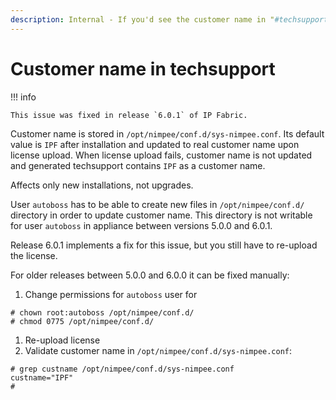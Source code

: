 ```yaml
---
description: Internal - If you'd see the customer name in "#techsupport-updates" channel as "IPF-<techsupport_metadata>", this is how you can mitigate that.
---
```


# Customer name in techsupport

!!! info

    This issue was fixed in release `6.0.1` of IP Fabric.

Customer name is stored in `/opt/nimpee/conf.d/sys-nimpee.conf`. Its default value is `IPF` after installation and
updated to real customer name upon license upload. When license upload fails, customer name is not updated and generated
techsupport contains `IPF` as a customer name.

Affects only new installations, not upgrades.

User `autoboss` has to be able to create new files in `/opt/nimpee/conf.d/` directory in order to update customer name.
This directory is not writable for user `autoboss` in appliance between versions 5.0.0 and 6.0.1.

Release 6.0.1 implements a fix for this issue, but you still have to re-upload the license.

For older releases between 5.0.0 and 6.0.0 it can be fixed manually:

1. Change permissions for `autoboss` user for

  ```shell
  # chown root:autoboss /opt/nimpee/conf.d/
  # chmod 0775 /opt/nimpee/conf.d/
  ```

1. Re-upload license
1. Validate customer name in `/opt/nimpee/conf.d/sys-nimpee.conf`:

  ```shell
  # grep custname /opt/nimpee/conf.d/sys-nimpee.conf
  custname="IPF"
  #
  ```
